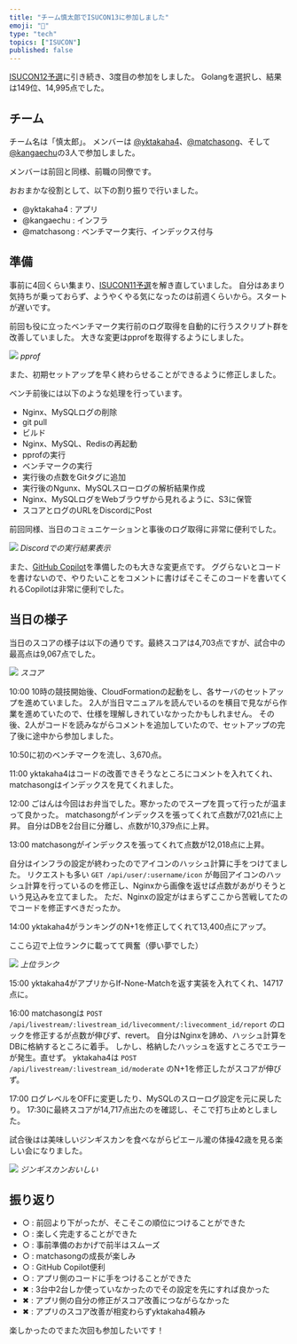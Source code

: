 ```yaml
---
title: "チーム慎太郎でISUCON13に参加しました"
emoji: "💺"
type: "tech"
topics: ["ISUCON"]
published: false
---
```


[ISUCON12予選](https://zenn.dev/articles/kangaechu-isucon12-qualify)に引き続き、3度目の参加をしました。
Golangを選択し、結果は149位、14,995点でした。


## チーム

チーム名は「慎太郎」。
メンバーは [@yktakaha4](https://github.com/yktakaha4)、[@matchasong](https://github.com/matchasong)、そして[@kangaechu](https://github.com/kangaechu)の3人で参加しました。

メンバーは前回と同様、前職の同僚です。

おおまかな役割として、以下の割り振りで行いました。

- @yktakaha4 : アプリ
- @kangaechu : インフラ
- @matchasong : ベンチマーク実行、インデックス付与

## 準備

事前に4回くらい集まり、[ISUCON11予選](https://github.com/isucon/isucon11-qualify)を解き直していました。
自分はあまり気持ちが乗っておらず、ようやくやる気になったのは前週くらいから。スタートが遅いです。

前回も役に立ったベンチマーク実行前のログ取得を自動的に行うスクリプト群を改善していました。
大きな変更はpprofを取得するようにしました。

![](https://storage.googleapis.com/zenn-user-upload/1a703c1306f8-20231126.png)
*pprof*

また、初期セットアップを早く終わらせることができるように修正しました。

ベンチ前後には以下のような処理を行っています。

- Nginx、MySQLログの削除
- git pull
- ビルド
- Nginx、MySQL、Redisの再起動
- pprofの実行
- ベンチマークの実行
- 実行後の点数をGitタグに追加
- 実行後のNgunx、MySQLスローログの解析結果作成
- Nginx、MySQLログをWebブラウザから見れるように、S3に保管
- スコアとログのURLをDiscordにPost

前回同様、当日のコミュニケーションと事後のログ取得に非常に便利でした。

![](https://storage.googleapis.com/zenn-user-upload/c595f592a6e0-20231126.png)
*Discordでの実行結果表示*


また、[GitHub Copilot](https://github.com/features/copilot)を準備したのも大きな変更点です。
ググらないとコードを書けないので、やりたいことをコメントに書けばそこそこのコードを書いてくれるCopilotは非常に便利でした。

## 当日の様子

当日のスコアの様子は以下の通りです。最終スコアは4,703点ですが、試合中の最高点は9,067点でした。

![](https://storage.googleapis.com/zenn-user-upload/00b224642d03-20231126.png)
*スコア*

10:00
10時の競技開始後、CloudFormationの起動をし、各サーバのセットアップを進めていました。
2人が当日マニュアルを読んでいるのを横目で見ながら作業を進めていたので、仕様を理解しきれていなかったかもしれません。
その後、2人がコードを読みながらコメントを追加していたので、セットアップの完了後に途中から参加しました。

10:50に初のベンチマークを流し、3,670点。

11:00
yktakaha4はコードの改善できそうなところにコメントを入れてくれ、matchasongはインデックスを見てくれました。

12:00
ごはんは今回はお弁当でした。寒かったのでスープを買って行ったが温まって良かった。
matchasongがインデックスを張ってくれて点数が7,021点に上昇。
自分はDBを2台目に分離し、点数が10,379点に上昇。

13:00
matchasongがインデックスを張ってくれて点数が12,018点に上昇。

自分はインフラの設定が終わったのでアイコンのハッシュ計算に手をつけてました。
リクエストも多い `GET /api/user/:username/icon` が毎回アイコンのハッシュ計算を行っているのを修正し、Nginxから画像を返せば点数があがりそうという見込みを立てました。
ただ、Nginxの設定がはまらずここから苦戦してたのでコードを修正すべきだったか。

14:00
yktakaha4がランキングのN+1を修正してくれて13,400点にアップ。

ここら辺で上位ランクに載ってて興奮（儚い夢でした）

![](https://storage.googleapis.com/zenn-user-upload/729b6e1161d8-20231126.png)
*上位ランク*

15:00
yktakaha4がアプリからIf-None-Matchを返す実装を入れてくれ、14717点に。

16:00
matchasongは `POST /api/livestream/:livestream_id/livecomment/:livecomment_id/report` のロックを修正するが点数が伸びず、revert。
自分はNginxを諦め、ハッシュ計算をDBに格納するところに着手。
しかし、格納したハッシュを返すところでエラーが発生。直せず。
yktakaha4は `POST /api/livestream/:livestream_id/moderate` のN+1を修正したがスコアが伸びず。

17:00
ログレベルをOFFに変更したり、MySQLのスローログ設定を元に戻したり。
17:30に最終スコアが14,717点出たのを確認し、そこで打ち止めとしました。

試合後はは美味しいジンギスカンを食べながらピエール瀧の体操42歳を見る楽しい会になりました。

![](https://storage.googleapis.com/zenn-user-upload/26fa00ef76df-20231126.jpg)
*ジンギスカンおいしい*

## 振り返り

- ○ : 前回より下がったが、そこそこの順位につけることができた
- ○ : 楽しく完走することができた
- ○ : 事前準備のおかげで前半はスムーズ
- ○ : matchasongの成長が楽しみ
- ○ : GitHub Copilot便利
- ○ : アプリ側のコードに手をつけることができた
- ✖︎ : 3台中2台しか使っていなかったのでその設定を先にすれば良かった
- ✖︎ : アプリ側の自分の修正がスコア改善につながらなかった
- ✖︎ : アプリのスコア改善が相変わらずyktakaha4頼み

楽しかったのでまた次回も参加したいです！

